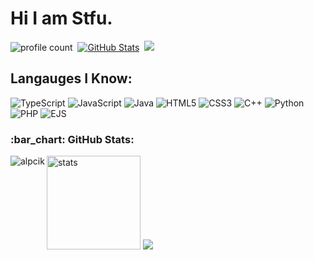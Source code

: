 # Hi I am Stfu.
![profile count](https://komarev.com/ghpvc/?username=alpcik&color=blue)&nbsp;
[![GitHub Stats](https://img.shields.io/github/followers/alpcik?label=follow&style=social)](https://github.com/alpcik)&nbsp;
<a href="https://instagram.com/klautaltidore"><img src="https://img.shields.io/badge/@klautaltidore-E4405F?style=flat&logo=Instagram&logoColor=white"/></a> &nbsp;

## Langauges I Know:
![TypeScript](https://img.shields.io/badge/typescript-%23007ACC.svg?style=for-the-badge&logo=typescript&logoColor=white)
![JavaScript](https://img.shields.io/badge/javascript-%23323330.svg?style=for-the-badge&logo=javascript&logoColor=%23F7DF1E)
![Java](https://img.shields.io/badge/java-%23ED8B00.svg?style=for-the-badge&logo=java&logoColor=white)
![HTML5](https://img.shields.io/badge/html5-%23E34F26.svg?style=for-the-badge&logo=html5&logoColor=white)
![CSS3](https://img.shields.io/badge/css3-%231572B6.svg?style=for-the-badge&logo=css3&logoColor=white)
![C++](https://img.shields.io/badge/c++-%2300599C.svg?style=for-the-badge&logo=c%2B%2B&logoColor=white)
![Python](https://img.shields.io/badge/Python-3776AB?style=for-the-badge&logo=python&logoColor=white)
![PHP](https://img.shields.io/badge/php-%23777BB4.svg?style=for-the-badge&logo=php&logoColor=white)
![EJS](https://img.shields.io/badge/ejs-%007A63.svg?style=for-the-badge&logo=ejs&logoColor=white)

<h3 align="left">:bar_chart: GitHub Stats:</h3>

<p><img align="left" src="https://github-readme-stats.vercel.app/api/top-langs?username=alpcik&show_icons=true&theme=dark&locale=en&layout=compact" alt="alpcik" /></p>
<p align="left">
   <img src="https://github-readme-stats.vercel.app/api?username=alpcik&count_private=true&show_icons=true&theme=dark&hide_border=true" width="%100" height="150px" alt="stats" />
<img src="https://github-profile-trophy.vercel.app/?username=alpcik&theme=radical" />
</p>
